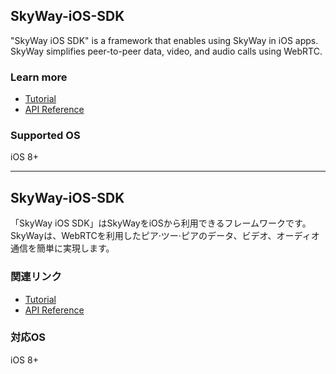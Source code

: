 ## SkyWay-iOS-SDK

"SkyWay iOS SDK" is a framework that enables using SkyWay in iOS apps.<br>
SkyWay simplifies peer-to-peer data, video, and audio calls using WebRTC.

### Learn more
* [Tutorial](https://github.com/skyway/ios-sdk-tutorial)
* [API Reference](https://github.com/skyway/skyway.github.io/ios-reference)

### Supported OS
iOS 8+

---
## SkyWay-iOS-SDK

「SkyWay iOS SDK」はSkyWayをiOSから利用できるフレームワークです。<br>
SkyWayは、WebRTCを利用したピア·ツー·ピアのデータ、ビデオ、オーディオ通信を簡単に実現します。

### 関連リンク
* [Tutorial](https://github.com/skyway/ios-sdk-tutorial)
* [API Reference](https://github.com/skyway/skyway.github.io/ios-reference)

### 対応OS
iOS 8+